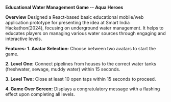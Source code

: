 **Educational Water Management Game -- Aqua Heroes**

**Overview**
Designed a React-based basic educational mobile/web application prototype for presenting the idea at Smart India Hackathon(2024), focusing on underground water management. It helps to educates players on managing various water sources through engaging and interactive levels.

**Features:**
**1. Avatar Selection:** Choose between two avatars to start the game.

**2. Level One:** Connect pipelines from houses to the correct water tanks (freshwater, sewage, muddy water) within 15 seconds.

**3. Level Two:** Close at least 10 open taps within 15 seconds to proceed.

**4. Game Over Screen:** Displays a congratulatory message with a flashing effect upon completing all levels.
